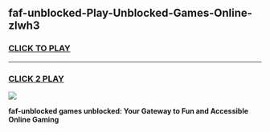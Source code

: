 
## faf-unblocked-Play-Unblocked-Games-Online-zlwh3
<h3>
<a href="https://premium76.site?title=faf-unblocked&ref=25A">CLICK TO PLAY</a></h3>
<hr>

<h3>
<a href="https://premium76.site?title=faf-unblocked&ref=25A">CLICK 2 PLAY</a>
  
</h3>

<a href="https://premium76.site?title=faf-unblocked&ref=25A"><img src="https://clearcache.store/games.png"></a>


**faf-unblocked games unblocked: Your Gateway to Fun and Accessible Online Gaming**
